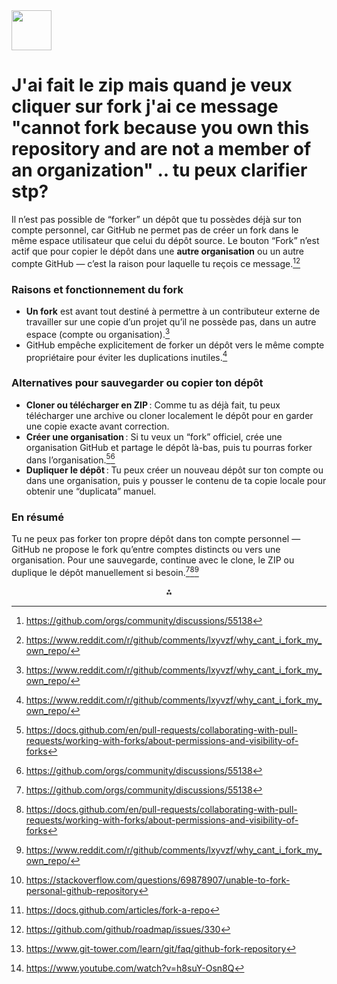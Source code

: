 <img src="https://r2cdn.perplexity.ai/pplx-full-logo-primary-dark%402x.png" style="height:64px;margin-right:32px"/>

# J'ai fait le zip mais quand je veux cliquer sur fork j'ai ce message "cannot fork because you own this repository and are not a member of an organization" .. tu peux clarifier stp?

Il n’est pas possible de “forker” un dépôt que tu possèdes déjà sur ton compte personnel, car GitHub ne permet pas de créer un fork dans le même espace utilisateur que celui du dépôt source. Le bouton “Fork” n’est actif que pour copier le dépôt dans une **autre organisation** ou un autre compte GitHub — c’est la raison pour laquelle tu reçois ce message.[^2][^4]

### Raisons et fonctionnement du fork

- **Un fork** est avant tout destiné à permettre à un contributeur externe de travailler sur une copie d’un projet qu’il ne possède pas, dans un autre espace (compte ou organisation).[^4]
- GitHub empêche explicitement de forker un dépôt vers le même compte propriétaire pour éviter les duplications inutiles.[^4]


### Alternatives pour sauvegarder ou copier ton dépôt

- **Cloner ou télécharger en ZIP** : Comme tu as déjà fait, tu peux télécharger une archive ou cloner localement le dépôt pour en garder une copie exacte avant correction.
- **Créer une organisation** : Si tu veux un “fork” officiel, crée une organisation GitHub et partage le dépôt là-bas, puis tu pourras forker dans l’organisation.[^6][^2]
- **Dupliquer le dépôt** : Tu peux créer un nouveau dépôt sur ton compte ou dans une organisation, puis y pousser le contenu de ta copie locale pour obtenir une “duplicata” manuel.


### En résumé

Tu ne peux pas forker ton propre dépôt dans ton compte personnel — GitHub ne propose le fork qu’entre comptes distincts ou vers une organisation. Pour une sauvegarde, continue avec le clone, le ZIP ou duplique le dépôt manuellement si besoin.[^2][^6][^4]
<span style="display:none">[^1][^3][^5][^7][^8]</span>

<div align="center">⁂</div>

[^1]: https://stackoverflow.com/questions/69878907/unable-to-fork-personal-github-repository

[^2]: https://github.com/orgs/community/discussions/55138

[^3]: https://docs.github.com/articles/fork-a-repo

[^4]: https://www.reddit.com/r/github/comments/lxyvzf/why_cant_i_fork_my_own_repo/

[^5]: https://github.com/github/roadmap/issues/330

[^6]: https://docs.github.com/en/pull-requests/collaborating-with-pull-requests/working-with-forks/about-permissions-and-visibility-of-forks

[^7]: https://www.git-tower.com/learn/git/faq/github-fork-repository

[^8]: https://www.youtube.com/watch?v=h8suY-Osn8Q

